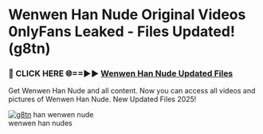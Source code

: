# Wenwen Han Nude Original Videos 0nlyFans Leaked - Files Updated! (g8tn)

<h3>🔴 CLICK HERE 🌐==►► <a href="https://tinyurl.com/yrmya6cz" rel="nofollow">Wenwen Han Nude Updated Files</a></h3>

Get Wenwen Han Nude and all content. Now you can access all videos and pictures of Wenwen Han Nude. New Updated Files 2025!

[![g8tn](https://i.imgur.com/FMdXYCs.gif)](https://tinyurl.com/yrmya6cz)
han wenwen nude<br>
wenwen han nudes